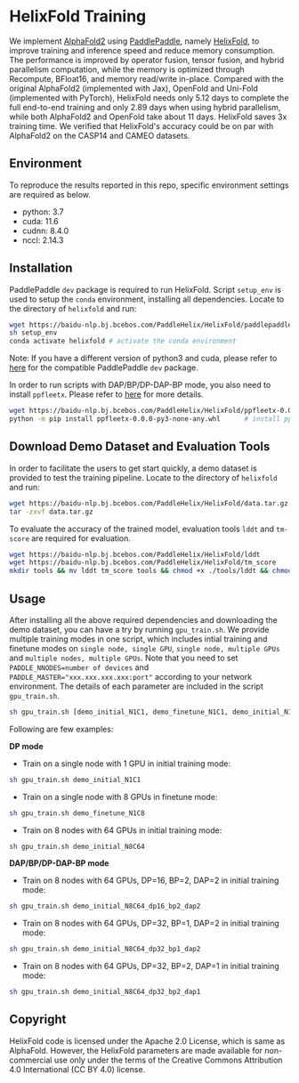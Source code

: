 # HelixFold Training

We implement [AlphaFold2](https://doi.org/10.1038/s41586-021-03819-2) using [PaddlePaddle](https://github.com/paddlepaddle/paddle), namely [HelixFold](https://arxiv.org/abs/2207.05477), to improve training and inference speed and reduce memory consumption. The performance is improved by operator fusion, tensor fusion, and hybrid parallelism computation, while the memory is optimized through Recompute, BFloat16, and memory read/write in-place. Compared with the original AlphaFold2 (implemented with Jax), OpenFold and Uni-Fold (implemented with PyTorch), HelixFold needs only 5.12 days to complete the full end-to-end training and only 2.89 days when using hybrid parallelism, while both AlphaFold2 and OpenFold take about 11 days. HelixFold saves 3x training time. We verified that HelixFold's accuracy could be on par with AlphaFold2 on the CASP14 and CAMEO datasets.

## Environment

To reproduce the results reported in this repo, specific environment settings are required as below. 

- python: 3.7
- cuda: 11.6
- cudnn: 8.4.0
- nccl: 2.14.3

## Installation

PaddlePaddle `dev` package is required to run HelixFold. Script `setup_env` is used to setup the `conda` environment, installing all dependencies. Locate to the directory of `helixfold` and run:
```bash
wget https://baidu-nlp.bj.bcebos.com/PaddleHelix/HelixFold/paddlepaddle_gpu-0.0.0.post116-cp37-cp37m-linux_x86_64.whl
sh setup_env
conda activate helixfold # activate the conda environment
```
Note: If you have a different version of python3 and cuda, please refer to [here](https://www.paddlepaddle.org.cn/whl/linux/gpu/develop.html) for the compatible PaddlePaddle `dev` package.

In order to run scripts with DAP/BP/DP-DAP-BP mode, you also need to install `ppfleetx`. Please refer to [here](https://github.com/PaddlePaddle/PaddleFleetX/tree/release/2.4/projects/protein_folding) for more details.
```bash
wget https://baidu-nlp.bj.bcebos.com/PaddleHelix/HelixFold/ppfleetx-0.0.0-py3-none-any.whl
python -m pip install ppfleetx-0.0.0-py3-none-any.whl  	   # install ppfleetx
```

## Download Demo Dataset and Evaluation Tools

In order to facilitate the users to get start quickly, a demo dataset is provided to test the training pipeline. Locate to the directory of `helixfold` and run:
```bash
wget https://baidu-nlp.bj.bcebos.com/PaddleHelix/HelixFold/data.tar.gz
tar -zxvf data.tar.gz
```

To evaluate the accuracy of the trained model, evaluation tools `lddt` and `tm-score` are required for evaluation.
```bash
wget https://baidu-nlp.bj.bcebos.com/PaddleHelix/HelixFold/lddt
wget https://baidu-nlp.bj.bcebos.com/PaddleHelix/HelixFold/tm_score
mkdir tools && mv lddt tm_score tools && chmod +x ./tools/lddt && chmod +x ./tools/tm_score
```

## Usage

After installing all the above required dependencies and downloading the demo dataset, you can have a try by running `gpu_train.sh`. We provide multiple training modes in one script, which includes intial training and finetune modes on `single node, single GPU`, `single node, multiple GPUs` and `multiple nodes, multiple GPUs`. Note that you need to set `PADDLE_NNODES=number of devices` and `PADDLE_MASTER="xxx.xxx.xxx.xxx:port"` according to your network environment. The details of each parameter are included in the script `gpu_train.sh`.

```bash
sh gpu_train.sh [demo_initial_N1C1, demo_finetune_N1C1, demo_initial_N1C8, demo_finetune_N1C8, demo_initial_N8C64, demo_finetune_N8C64, demo_initial_N8C64_dp16_bp2_dap2, demo_initial_N8C64_dp32_bp1_dap2, demo_initial_N8C64_dp32_bp2_dap1]
```

Following are few examples:

**DP mode**

* Train on a single node with 1 GPU in initial training mode:
```bash
sh gpu_train.sh demo_initial_N1C1
```

* Train on a single node with 8 GPUs in finetune mode:
```bash
sh gpu_train.sh demo_finetune_N1C8
```

* Train on 8 nodes with 64 GPUs in initial training mode:
```bash
sh gpu_train.sh demo_initial_N8C64
```

**DAP/BP/DP-DAP-BP mode**

* Train on 8 nodes with 64 GPUs, DP=16, BP=2, DAP=2 in initial training mode:
```bash
sh gpu_train.sh demo_initial_N8C64_dp16_bp2_dap2
```

* Train on 8 nodes with 64 GPUs, DP=32, BP=1, DAP=2 in initial training mode:
```bash
sh gpu_train.sh demo_initial_N8C64_dp32_bp1_dap2
```

* Train on 8 nodes with 64 GPUs, DP=32, BP=2, DAP=1 in initial training mode:
```bash
sh gpu_train.sh demo_initial_N8C64_dp32_bp2_dap1
```

## Copyright

HelixFold code is licensed under the Apache 2.0 License, which is same as AlphaFold. However, the HelixFold parameters are made available for non-commercial use only under the terms of the Creative Commons Attribution 4.0 International (CC BY 4.0) license.
